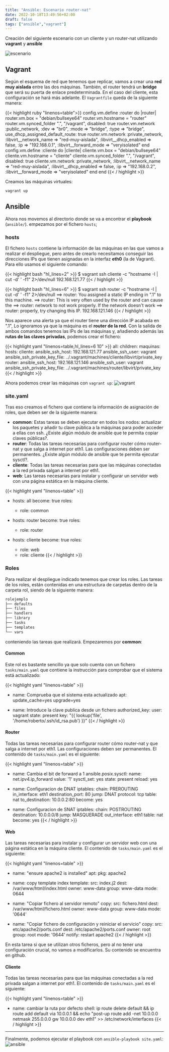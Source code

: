 ```yaml
---
title: "Ansible: Escenario router-nat"
date: 2022-10-18T13:49:56+02:00
draft: false
tags: ["ansible","vagrant"]
---
```


Creación del siguiente escenario con un cliente y un router-nat utilizando **vagrant** y **ansible**


![escenario](escenario.png)

## Vagrant

Según el esquema de red que tenemos que replicar, vamos a crear una **red muy aislada** entre las dos máquinas. También, el router tendrá un **bridge** que será su puerta de enlace predeterminada. En el caso del cliente, esta configuración se hará más adelante. El `Vagrantfile` queda de la siguiente manera:

{{< highlight ruby "linenos=table">}}
  config.vm.define :router do |router|
    router.vm.box = "debian/bullseye64"
    router.vm.hostname = "router"
    router.vm.synced_folder ".", "/vagrant", disabled: true
    router.vm.network :public_network,
      :dev => "br0",
      :mode => "bridge",
      :type => "bridge",
      use_dhcp_assigned_default_route: true
    router.vm.network :private_network,
      :libvirt__network_name => "red-muy-aislada",
      :libvirt__dhcp_enabled => false,
      :ip => "192.168.0.1",
      :libvirt__forward_mode => "veryisolated"
  end
  config.vm.define :cliente do |cliente|
    cliente.vm.box = "debian/bullseye64"
    cliente.vm.hostname = "cliente"
    cliente.vm.synced_folder ".", "/vagrant", disabled: true
    cliente.vm.network :private_network,
      :libvirt__network_name => "red-muy-aislada",
      :libvirt__dhcp_enabled => false,
      :ip => "192.168.0.2",
      :libvirt__forward_mode => "veryisolated"
  end
end
{{< / highlight >}}

Creamos las máquinas virtuales:

```bash
vagrant up
```

## Ansible

Ahora nos movemos al directorio donde se va a encontrar el **playbook** (`ansible/`). empezamos por el fichero `hosts`;

### hosts

El fichero `hosts` contiene la información de las máquinas en las que vamos a realizar el despliegue, pero antes de crearlo necesitamos conseguir las direcciones IPs que tienen asignadas en la interfaz **eth0** (la de Vagrant). Para ello usamos el siguiente comando:

{{< highlight bash "hl_lines=2" >}}
$ vagrant ssh cliente -c "hostname -I | cut -d' ' -f1" 2>/dev/null
192.168.121.77
{{< / highlight >}}

{{< highlight bash "hl_lines=6" >}}
$ vagrant ssh router -c "hostname -I | cut -d' ' -f1" 2>/dev/null 
==> router: You assigned a static IP ending in ".1" to this machine.
==> router: This is very often used by the router and can cause the
==> router: network to not work properly. If the network doesn't work
==> router: properly, try changing this IP.
192.168.121.146
{{< / highlight >}}

Nos aparece una alerta ya que el router tiene una dirección IP acabada en ".1", Lo ignoramos ya que la máquina es el **router de la red**. Con la salida de ambos comandos tenemos las IPs de las máquinas y, añadiendo además las **rutas de las claves privadas**, podemos crear el fichero:

{{< highlight yaml "linenos=table,hl_lines=6 10" >}}
all:
  children:
    maquinas:
      hosts:
        cliente:
          ansible_ssh_host: 192.168.121.77
          ansible_ssh_user: vagrant
          ansible_ssh_private_key_file: ../.vagrant/machines/cliente/libvirt/private_key
        router:
          ansible_ssh_host: 192.168.121.146
          ansible_ssh_user: vagrant
          ansible_ssh_private_key_file: ../.vagrant/machines/router/libvirt/private_key
{{< / highlight >}}

Ahora podemos crear las máquinas con `vagrant up`:
![vagrant](vagrant.png)

### site.yaml

Tras eso creamos el fichero que contiene la información de asignación de roles, que deben ser de la siguiente manera:

* **common**: Estas tareas se deben ejecutar en todos los nodos: actualizar los paquetes y añadir tu clave pública a la máquinas para poder acceder a ellas con ssh. ¿Existe algún módulo de ansible que te permita copiar claves públicas?.
* **router**: Todas las tareas necesarias para configurar router cómo router-nat y que salga a internet por eth1. Las configuraciones deben ser permanentes. ¿Existe algún módulo de ansible que te permita ejecutar sysctl?.
* **cliente**: Todas las tareas necesarias para que las máquinas conectadas a la red privada salgan a internet por eth1.
* **web**: Las tareas necesarias para instalar y configurar un servidor web con una página estática en la máquina cliente.

{{< highlight yaml "linenos=table" >}}
- hosts: all
  become: true
  roles:
   - role: common

- hosts: router
  become: true
  roles:
   - role: router

- hosts: cliente
  become: true
  roles:
   - role: web
   - role: cliente
{{< / highlight >}}

### Roles

Para realizar el despliegue indicado tenemos que crear los roles. Las tareas de los roles, están contenidas en una estructura de carpetas dentro de la carpeta rol, siendo de la siguiente manera:

```bash
rolejemplo
├── defaults
├── files
├── handlers
├── library
├── tasks
├── templates
└── vars
```

conteniendo las tareas que realizará. Empezaremos por **common**:

#### Common

Este rol es bastante sencillo ya que solo cuenta con un fichero `tasks/main.yaml` que contiene la instrucción para comprobar que el sistema está actualizado:

{{< highlight yaml "linenos=table" >}}
- name: Comprueba que el sistema esta actualizado
  apt: update_cache=yes upgrade=yes

- name: Introduce la clave publica desde un fichero
  authorized_key:
    user: vagrant
    state: present
    key: "{{ lookup('file', '/home/roberto/.ssh/id_rsa.pub') }}"
{{< / highlight >}}

#### Router

Todas las tareas necesarias para configurar router cómo router-nat y que salga a internet por eth1. Las configuraciones deben ser permanentes. El contenido de `tasks/main.yaml` es el siguiente:

{{< highlight yaml "linenos=table" >}}
- name: Cambia el bit de forward a 1
  ansible.posix.sysctl:
    name: net.ipv4.ip_forward
    value: '1'
    sysctl_set: yes
    state: present
    reload: yes

- name: Configuracion de DNAT
  iptables:
    chain: PREROUTING
    in_interface: eth1
    destination_port: 80
    jump: DNAT
    protocol: tcp
    table: nat
    to_destination: 10.0.0.2:80
  become: yes

- name: Configuracion de SNAT
  iptables:
    chain: POSTROUTING
    destination: 10.0.0.0/8
    jump: MASQUERADE
    out_interface: eth1
    table: nat
  become: yes
{{< / highlight >}}

#### Web

Las tareas necesarias para instalar y configurar un servidor web con una página estática en la máquina cliente. El contenido de `tasks/main.yaml` es el siguiente:

{{< highlight yaml "linenos=table" >}}
- name: "ensure apache2 is installed"
  apt:
    pkg: apache2
- name: copy template index
  template:
    src: index.j2
    dest: /var/www/html/index.html
    owner: www-data
    group: www-data
    mode: 0644

- name: "Copiar fichero al servidor remoto"
  copy:
    src: fichero.html
    dest: /var/www/html/fichero.html
    owner: www-data
    group: www-data
    mode: '0644'

- name: "Copiar fichero de configuración y reiniciar el servicio"
  copy:
    src: etc/apache2/ports.conf
    dest: /etc/apache2/ports.conf
    owner: root
    group: root
    mode: '0644'
  notify: restart apache2
{{< / highlight >}}

En esta tarea si que se utilizan otros ficheros, pero al no tener una configuración crucial, no vamos a modificarlos. Su contenido se encuentra en github.

#### Cliente

Todas las tareas necesarias para que las máquinas conectadas a la red privada salgan a internet por eth1. El contenido de `tasks/main.yaml` es el siguiente:

{{< highlight yaml "linenos=table" >}}
- name: cambiar la ruta por defecto
  shell: ip route delete default && ip route add default via 10.0.0.1 && echo "post-up route add -net 10.0.0.0 netmask 255.0.0.0 gw 10.0.0.0 dev eth1" >> /etc/network/interfaces
{{< / highlight >}}

---

Finalmente, podemos ejecutar el playbook con `ansible-playbook site.yaml`:
![ansible](ansible.png)